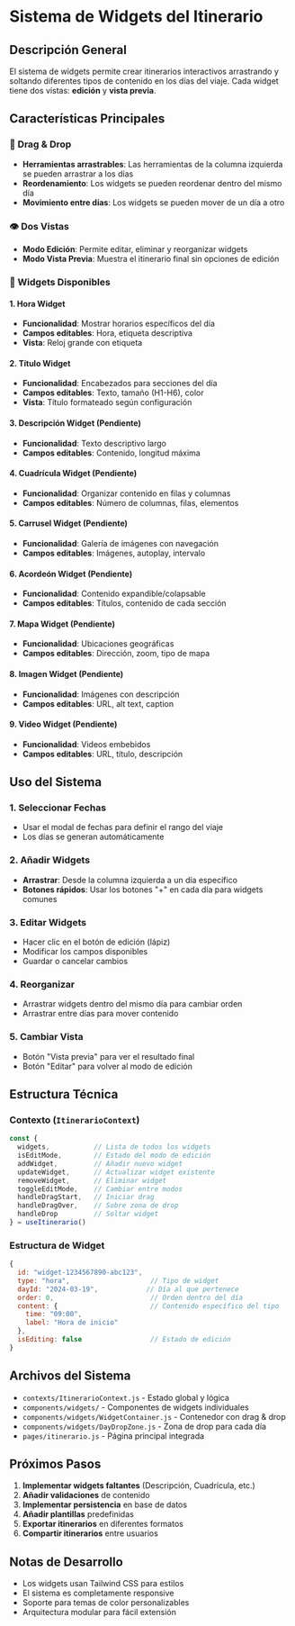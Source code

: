 # Sistema de Widgets del Itinerario

## Descripción General

El sistema de widgets permite crear itinerarios interactivos arrastrando y soltando diferentes tipos de contenido en los días del viaje. Cada widget tiene dos vistas: **edición** y **vista previa**.

## Características Principales

### 🎯 Drag & Drop
- **Herramientas arrastrables**: Las herramientas de la columna izquierda se pueden arrastrar a los días
- **Reordenamiento**: Los widgets se pueden reordenar dentro del mismo día
- **Movimiento entre días**: Los widgets se pueden mover de un día a otro

### 👁️ Dos Vistas
- **Modo Edición**: Permite editar, eliminar y reorganizar widgets
- **Modo Vista Previa**: Muestra el itinerario final sin opciones de edición

### 🔧 Widgets Disponibles

#### 1. **Hora Widget**
- **Funcionalidad**: Mostrar horarios específicos del día
- **Campos editables**: Hora, etiqueta descriptiva
- **Vista**: Reloj grande con etiqueta

#### 2. **Título Widget**
- **Funcionalidad**: Encabezados para secciones del día
- **Campos editables**: Texto, tamaño (H1-H6), color
- **Vista**: Título formateado según configuración

#### 3. **Descripción Widget** (Pendiente)
- **Funcionalidad**: Texto descriptivo largo
- **Campos editables**: Contenido, longitud máxima

#### 4. **Cuadrícula Widget** (Pendiente)
- **Funcionalidad**: Organizar contenido en filas y columnas
- **Campos editables**: Número de columnas, filas, elementos

#### 5. **Carrusel Widget** (Pendiente)
- **Funcionalidad**: Galería de imágenes con navegación
- **Campos editables**: Imágenes, autoplay, intervalo

#### 6. **Acordeón Widget** (Pendiente)
- **Funcionalidad**: Contenido expandible/colapsable
- **Campos editables**: Títulos, contenido de cada sección

#### 7. **Mapa Widget** (Pendiente)
- **Funcionalidad**: Ubicaciones geográficas
- **Campos editables**: Dirección, zoom, tipo de mapa

#### 8. **Imagen Widget** (Pendiente)
- **Funcionalidad**: Imágenes con descripción
- **Campos editables**: URL, alt text, caption

#### 9. **Video Widget** (Pendiente)
- **Funcionalidad**: Videos embebidos
- **Campos editables**: URL, título, descripción

## Uso del Sistema

### 1. **Seleccionar Fechas**
- Usar el modal de fechas para definir el rango del viaje
- Los días se generan automáticamente

### 2. **Añadir Widgets**
- **Arrastrar**: Desde la columna izquierda a un día específico
- **Botones rápidos**: Usar los botones "+" en cada día para widgets comunes

### 3. **Editar Widgets**
- Hacer clic en el botón de edición (lápiz)
- Modificar los campos disponibles
- Guardar o cancelar cambios

### 4. **Reorganizar**
- Arrastrar widgets dentro del mismo día para cambiar orden
- Arrastrar entre días para mover contenido

### 5. **Cambiar Vista**
- Botón "Vista previa" para ver el resultado final
- Botón "Editar" para volver al modo de edición

## Estructura Técnica

### Contexto (`ItinerarioContext`)
```javascript
const {
  widgets,           // Lista de todos los widgets
  isEditMode,        // Estado del modo de edición
  addWidget,         // Añadir nuevo widget
  updateWidget,      // Actualizar widget existente
  removeWidget,      // Eliminar widget
  toggleEditMode,    // Cambiar entre modos
  handleDragStart,   // Iniciar drag
  handleDragOver,    // Sobre zona de drop
  handleDrop         // Soltar widget
} = useItinerario()
```

### Estructura de Widget
```javascript
{
  id: "widget-1234567890-abc123",
  type: "hora",                    // Tipo de widget
  dayId: "2024-03-19",            // Día al que pertenece
  order: 0,                        // Orden dentro del día
  content: {                       // Contenido específico del tipo
    time: "09:00",
    label: "Hora de inicio"
  },
  isEditing: false                 // Estado de edición
}
```

## Archivos del Sistema

- `contexts/ItinerarioContext.js` - Estado global y lógica
- `components/widgets/` - Componentes de widgets individuales
- `components/widgets/WidgetContainer.js` - Contenedor con drag & drop
- `components/widgets/DayDropZone.js` - Zona de drop para cada día
- `pages/itinerario.js` - Página principal integrada

## Próximos Pasos

1. **Implementar widgets faltantes** (Descripción, Cuadrícula, etc.)
2. **Añadir validaciones** de contenido
3. **Implementar persistencia** en base de datos
4. **Añadir plantillas** predefinidas
5. **Exportar itinerarios** en diferentes formatos
6. **Compartir itinerarios** entre usuarios

## Notas de Desarrollo

- Los widgets usan Tailwind CSS para estilos
- El sistema es completamente responsive
- Soporte para temas de color personalizables
- Arquitectura modular para fácil extensión
